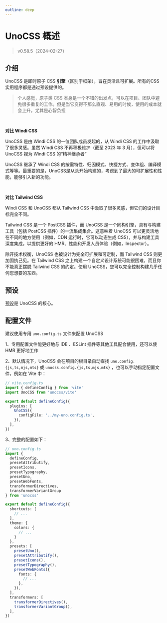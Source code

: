 ```yaml
---
outline: deep
---
```


# UnoCSS 概述

> v0.58.5（2024-02-27）



## 介绍

UnoCSS 是即时原子 CSS **引擎**（区别于框架），旨在灵活且可扩展。所有的CSS实用程序都是通过预设提供的。

> 个人感觉，原子类 CSS 本身是一个不错的出发点，可以在项目、团队中避免很多重复的工作。但是当它变得不那么直观、易用的时候，使用的成本就会上升，尤其是心智负担

<br/>

**对比 Windi CSS**

UnoCSS 是由 Windi CSS 的一位团队成员发起的，从 Windi CSS 的工作中汲取了很多灵感。虽然 Windi CSS 不再积极维护（截至 2023 年 3 月），但可以将 UnoCSS 视为 Windi CSS 的“精神继承者”

UnoCSS 继承了 Windi CSS 的按需特性、归因模式、快捷方式、变体组、编译模式等等。最重要的是，UnoCSS是从头开始构建的，考虑到了最大的可扩展性和性能，能够引入新的功能。

<br/>

**对比 Tailwind CSS**

Windi CSS 和 UnoCSS 都从 Tailwind CSS 中汲取了很多灵感，但它们的设计目标完全不同。

Tailwind CSS 是一个 PostCSS 插件，而 UnoCSS 是一个同构引擎，具有与构建工具（包括 PostCSS 插件）的一流集成集合。这意味着 UnoCSS 可以更灵活地在不同的地方使用（例如，CDN 运行时，它可以动态生成 CSS），并与构建工具深度集成，以提供更好的 HMR、性能和开发人员体验（例如，Inspector）。

除开技术权衡，UnoCSS 也被设计为完全可扩展和可定制，而 Tailwind CSS 则更加固执己见。在 Tailwind CSS 之上构建一个自定义设计系统可能很困难，而且你不能真正摆脱 Tailwind CSS 的约定。使用 UnoCSS，您可以完全控制构建几乎任何您想要的东西。



## 预设

[预设](https://unocss.dev/presets/)是 UnoCSS 的核心。



## 配置文件

建议使用专用 `uno.config.ts` 文件来配置 UnoCSS

1、专用配置文件能更好地与 IDE 、ESLint 插件等其他工具配合使用，还可以使 HMR 更好地工作

2、默认情况下，UnoCSS 会在项目的根目录自动查找 `uno.config.{js,ts,mjs,mts}` 或 `unocss.config.{js,ts,mjs,mts}` ，也可以手动指定配置文件，例如在 Vite 中：

```ts
// vite.config.ts
import { defineConfig } from 'vite'
import UnoCSS from 'unocss/vite'

export default defineConfig({
  plugins: [
    UnoCSS({
      configFile: '../my-uno.config.ts',
    }),
  ],
})
```

3、完整的配置如下：

```typescript
// uno.config.ts
import {
  defineConfig,
  presetAttributify,
  presetIcons,
  presetTypography,
  presetUno,
  presetWebFonts,
  transformerDirectives,
  transformerVariantGroup
} from 'unocss'

export default defineConfig({
  shortcuts: [
    // ...
  ],
  theme: {
    colors: {
      // ...
    }
  },
  presets: [
    presetUno(),
    presetAttributify(),
    presetIcons(),
    presetTypography(),
    presetWebFonts({
      fonts: {
        // ...
      },
    }),
  ],
  transformers: [
    transformerDirectives(),
    transformerVariantGroup(),
  ],
})
```

